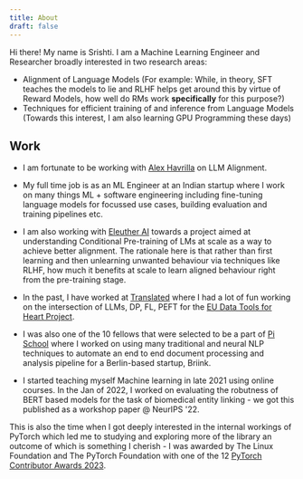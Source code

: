 ```yaml
---
title: About
draft: false
---
```

Hi there! My name is Srishti.
I am a Machine Learning Engineer and Researcher broadly interested in two research areas:
- Alignment of Language Models (For example: While, in theory, SFT teaches the models to lie and RLHF helps get around this by virtue of Reward Models, how well do RMs work **specifically** for this purpose?)
- Techniques for efficient training of and inference from Language Models (Towards this interest, I am also learning GPU Programming these days)

## Work
- I am fortunate to be working with [Alex Havrilla](https://dahoas.github.io/) on LLM Alignment.

- My full time job is as an ML Engineer at an Indian startup where I work on many things ML + software engineering including fine-tuning language models for focussed use cases, building evaluation and training pipelines etc.

- I am also working with [Eleuther AI](https://www.eleuther.ai/) towards a project aimed at understanding Conditional Pre-training of LMs at scale as a way to achieve better alignment. The rationale here is that rather than first learning and then unlearning unwanted behaviour via techniques like RLHF, how much it benefits at scale to learn aligned behaviour right from the pre-training stage.

- In the past, I have worked at [Translated](https://translated.com/welcome) where I had a lot of fun working on the intersection of LLMs, DP, FL, PEFT for the [EU Data Tools for Heart Project](https://www.datatools4heart.eu/).

- I was also one of the 10 fellows that were selected to be a part of [Pi School](https://picampus-school.com/) where I worked on using many traditional and neural NLP techniques to automate an end to end document processing and analysis pipeline for a Berlin-based startup, Briink.

- I started teaching myself Machine learning in late 2021 using online courses. In the Jan of 2022, I worked on evaluating the robutness of BERT based models for the task of biomedical entity linking - we got this published as a workshop paper @ NeurIPS '22.

This is also the time when I got deeply interested in the internal workings of PyTorch which led me to studying and exploring more of the library an outcome of which is something I cherish - I was awarded by The Linux Foundation and The PyTorch Foundation with one of the 12 [PyTorch Contributor Awards 2023](https://pytorch.org/ecosystem/contributor-awards-2023).